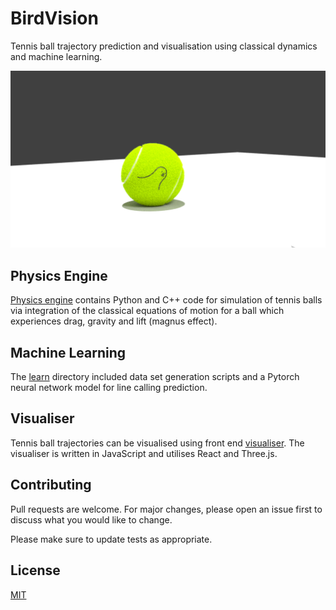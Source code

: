 # BirdVision

Tennis ball trajectory prediction and visualisation using classical dynamics and machine learning.

![Alt text](/3D_objects/Rendered_Images/ball_render_sleb2.png?raw=true "Optional Title")

## Physics Engine

[Physics engine](physics_engine) contains Python and C++ code for simulation of tennis balls via integration of the classical equations of motion for a ball which experiences drag, gravity and lift (magnus effect).

## Machine Learning

The [learn](learn) directory included data set generation scripts and a Pytorch neural network model for line calling prediction.



## Visualiser

Tennis ball trajectories can be visualised using front end [visualiser](visualiser). The visualiser is written in JavaScript and utilises React and Three.js.


## Contributing

Pull requests are welcome. For major changes, please open an issue first
to discuss what you would like to change.

Please make sure to update tests as appropriate.

## License


[MIT](https://choosealicense.com/licenses/mit/)
